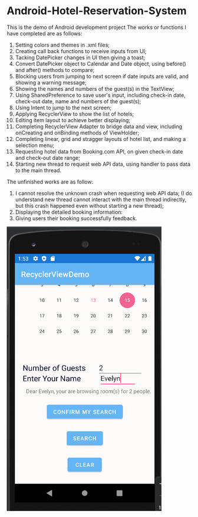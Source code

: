 # Android-Hotel-Reservation-System
This is the demo of Android development project
The works or functions I have completed are as follows:
1. Setting colors and themes in .xml files;
2. Creating call back functions to receive inputs from UI;
3. Tacking DatePicker changes in UI then giving a toast;
4. Convert DatePicker object to Calendar and Date object, using before() and after() methods to compare;
5. Blocking users from jumping to next screen if date inputs are valid, and showing a warning message;
6. Showing the names and numbers of the guest(s) in the TextView; 
7. Using SharedPreference to save user's input, including check-in date, check-out date, name and numbers of the guest(s);
8. Using Intent to jump to the next screen;
9. Applying RecyclerView to show the list of hotels;
10. Editing item layout to achieve better displaying;
11. Completing RecyclerView Adapter to bridge data and view, including onCreating and onBinding methods of ViewHolder; 
12. Completing linear, grid and stragger layouts of hotel list, and making a selection menu;
13. Requesting hotel data from Booking.com API, on given check-in date and check-out date range;
14. Starting new thread to request web API data, using handler to pass data to the main thread.

The unfinished works are as follow:
1. I cannot resolve the unknown crash when requesting web API data; (I do understand new thread cannot interact with the main thread indirectly, but this crash happened even without starting a new thread);
2. Displaying the detailed booking information: 
3. Giving users their booking successfully feedback. 

![image](https://github.com/QingSuMCDA/Android-Hotel-Reservation-System/blob/0d5e94d528e17693377d9ae563727df21e622aa9/IMG/Screen_1_1.png)

